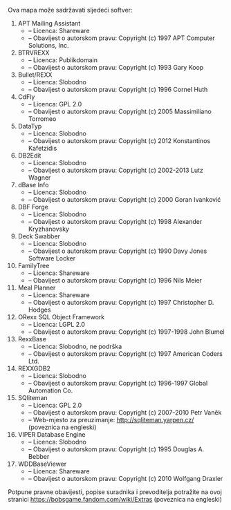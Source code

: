 ﻿Ova mapa može sadržavati sljedeći softver:

1. APT Mailing Assistant
   - – Licenca: Shareware
   - – Obavijest o autorskom pravu: Copyright (c) 1997 APT Computer Solutions, Inc.
2. BTRVREXX
   - – Licenca: Publikdomain
   - – Obavijest o autorskom pravu: Copyright (c) 1993 Gary Koop
3. Bullet/REXX
   - – Licenca: Slobodno
   - – Obavijest o autorskom pravu: Copyright (c) 1996 Cornel Huth
4. CdFly
   - – Licenca: GPL 2.0
   - – Obavijest o autorskom pravu: Copyright (c) 2005 Massimiliano Torromeo
5. DataTyp
   - – Licenca: Slobodno
   - – Obavijest o autorskom pravu: Copyright (c) 2012 Konstantinos Kafetzidis
6. DB2Edit
   - – Licenca: Slobodno
   - – Obavijest o autorskom pravu: Copyright (c) 2002-2013 Lutz Wagner
7. dBase Info
   - – Licenca: Slobodno
   - – Obavijest o autorskom pravu: Copyright (c) 2000 Goran Ivanković
8. DBF Forge
   - – Licenca: Slobodno
   - – Obavijest o autorskom pravu: Copyright (c) 1998 Alexander Kryzhanovsky
9. Deck Swabber
   - – Licenca: Slobodno
   - – Obavijest o autorskom pravu: Copyright (c) 1990 Davy Jones Software Locker
10. FamilyTree
    - – Licenca: Shareware
    - – Obavijest o autorskom pravu: Copyright (c) 1996 Nils Meier
11. Meal Planner
    - – Licenca: Shareware
    - – Obavijest o autorskom pravu: Copyright (c) 1997 Christopher D. Hodges
12. ORexx SQL Object Framework
    - – Licenca: LGPL 2.0
    - – Obavijest o autorskom pravu: Copyright (c) 1997-1998 John Blumel
13. RexxBase
    - – Licenca: Slobodno, ne podrška
    - – Obavijest o autorskom pravu: Copyright (c) 1997 American Coders Ltd.
14. REXXGDB2
    - – Licenca: Slobodno
    - – Obavijest o autorskom pravu: Copyright (c) 1996-1997 Global Automation Co.
15. SQliteman
    - – Licenca: GPL 2.0
    - – Obavijest o autorskom pravu: Copyright (c) 2007-2010 Petr Vaněk
    - – Web-mjesto za preuzimanje: http://sqliteman.yarpen.cz/ (poveznica na engleski)
16. VIPER Database Engine
    - – Licenca: Slobodno
    - – Obavijest o autorskom pravu: Copyright (c) 1995 Douglas A. Bebber
17. WDDBaseViewer
    - – Licenca: Shareware
    - – Obavijest o autorskom pravu: Copyright (c) 2010 Wolfgang Draxler

Potpune pravne obavijesti, popise suradnika i prevoditelja potražite na ovoj stranici https://bobsgame.fandom.com/wiki/Extras (poveznica na engleski)
